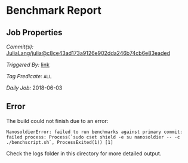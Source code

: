 # Benchmark Report

## Job Properties

*Commit(s):* [JuliaLang/julia@c8ce43ad173a9126e902dda246b74cb6e83eaded](https://github.com/JuliaLang/julia/commit/c8ce43ad173a9126e902dda246b74cb6e83eaded)

*Triggered By:* [link](https://github.com/JuliaLang/julia/commit/c8ce43ad173a9126e902dda246b74cb6e83eaded#commitcomment-29222707)

*Tag Predicate:* `ALL`

*Daily Job:* 2018-06-03

## Error

The build could not finish due to an error:

```
NanosoldierError: failed to run benchmarks against primary commit: failed process: Process(`sudo cset shield -e su nanosoldier -- -c ./benchscript.sh`, ProcessExited(1)) [1]
```

Check the logs folder in this directory for more detailed output.

